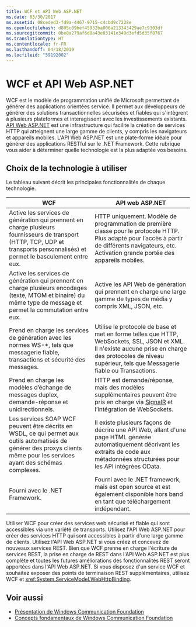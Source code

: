 ```yaml
---
title: WCF et API Web ASP.NET
ms.date: 03/30/2017
ms.assetid: 08ceded3-fd9a-4467-9715-c4cbd9c7228e
ms.openlocfilehash: d805c09bef45932ba006a213343429ae7c9303df
ms.sourcegitcommit: 0be8a279af6d8a43e03141e349d3efd5d35f8767
ms.translationtype: HT
ms.contentlocale: fr-FR
ms.lasthandoff: 04/18/2019
ms.locfileid: "59192002"
---
```

# <a name="wcf-and-aspnet-web-api"></a>WCF et API Web ASP.NET
WCF est le modèle de programmation unifié de Microsoft permettant de générer des applications orientées service. Il permet aux développeurs de générer des solutions transactionnelles sécurisées et fiables qui s'intègrent à plusieurs plateformes et interagissent avec les investissements existants. [API Web ASP.NET](https://www.asp.net/web-api) est une infrastructure qui facilite la création de services HTTP qui atteignent une large gamme de clients, y compris les navigateurs et appareils mobiles. L'API Web ASP.NET est une plate-forme idéale pour générer des applications RESTful sur le .NET Framework. Cette rubrique vous aider à déterminer quelle technologie est la plus adaptée vos besoins.  
  
## <a name="choosing-which-technology-to-use"></a>Choix de la technologie à utiliser  
 Le tableau suivant décrit les principales fonctionnalités de chaque technologie.  
  
|WCF|API web ASP.NET|  
|---------|---------------------|  
|Active les services de génération qui prennent en charge plusieurs fournisseurs de transport (HTTP, TCP, UDP et transports personnalisés) et permet le basculement entre eux.|HTTP uniquement. Modèle de programmation de première classe pour le protocole HTTP. Plus adapté pour l’accès à partir de différents navigateurs, etc. Activation grande portée des appareils mobiles.|  
|Active les services de génération qui prennent en charge plusieurs encodages (texte, MTOM et binaire) du même type de message et permet la commutation entre eux.|Active les API Web de génération qui prennent en charge une large gamme de types de média y compris XML, JSON, etc.|  
|Prend en charge les services de génération avec les normes WS-*, tels que messagerie fiable, transactions et sécurité des messages.|Utilise le protocole de base et met en forme telles que HTTP, WebSockets, SSL, JSON et XML. Il n'existe aucune prise en charge des protocoles de niveau supérieur, tels que Messagerie fiable ou Transactions.|  
|Prend en charge les modèles d’échange de messages duplex, demande-réponse et unidirectionnels.|HTTP est demande/réponse, mais des modèles supplémentaires peuvent être pris en charge via [SignalR](https://github.com/SignalR/SignalR) et l’intégration de WebSockets.|  
|Les services SOAP WCF peuvent être décrits en WSDL, ce qui permet aux outils automatisés de générer des proxys clients même pour les services ayant des schémas complexes.|Il existe plusieurs façons de décrire une API Web, allant d'une page HTML générée automatiquement décrivant les extraits de code aux métadonnées structurées pour les API intégrées OData.|  
|Fourni avec le .NET Framework.|Fourni avec le .NET framework, mais est open source et est également disponible hors band en tant que téléchargement indépendant.|  
  
 Utiliser WCF pour créer des services web sécurisé et fiable qui sont accessibles via une variété de transports. Utilisez l'API Web ASP.NET pour créer des services HTTP qui sont accessibles à partir d'une large gamme de clients. Utilisez l'API Web ASP.NET si vous créez et concevez de nouveaux services REST. Bien que WCF prenne en charge l'écriture de services REST, la prise en charge de REST dans l'API Web ASP.NET est plus complète et toutes les futures améliorations des fonctionnalités REST seront apportées dans l'API Web ASP.NET. Si vous disposez d'un service WCF et souhaitez exposer des points de terminaison REST supplémentaires, utilisez WCF et <xref:System.ServiceModel.WebHttpBinding>.  
  
## <a name="see-also"></a>Voir aussi

- [Présentation de Windows Communication Foundation](../../../docs/framework/wcf/whats-wcf.md)
- [Concepts fondamentaux de Windows Communication Foundation](../../../docs/framework/wcf/fundamental-concepts.md)
